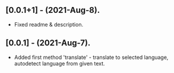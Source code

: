 ## [0.0.1+1] - (2021-Aug-8).

* Fixed readme & description.

## [0.0.1] - (2021-Aug-7).

* Added first method 'translate' - translate to selected language, autodetect language from given
  text.

